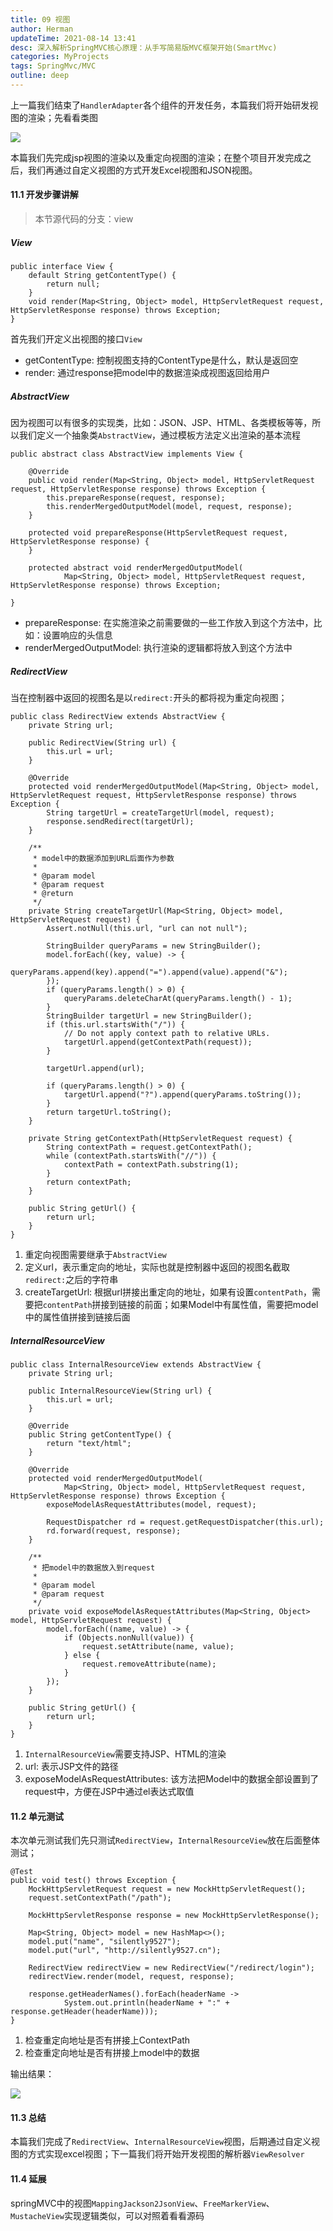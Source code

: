 ```yaml
---
title: 09 视图
author: Herman
updateTime: 2021-08-14 13:41
desc: 深入解析SpringMVC核心原理：从手写简易版MVC框架开始(SmartMvc)
categories: MyProjects
tags: SpringMvc/MVC
outline: deep
---
```



上一篇我们结束了`HandlerAdapter`各个组件的开发任务，本篇我们将开始研发视图的渲染；先看看类图

![](https://raw.githubusercontent.com/silently9527/images/main/71c3c04a7b9941e6970489ac1fa3c0ab%7Etplv-k3u1fbpfcp-watermark.image)

本篇我们先完成jsp视图的渲染以及重定向视图的渲染；在整个项目开发完成之后，我们再通过自定义视图的方式开发Excel视图和JSON视图。

#### 11.1 开发步骤讲解

> 本节源代码的分支：view

##### View

```
public interface View {
    default String getContentType() {
        return null;
    }
    void render(Map<String, Object> model, HttpServletRequest request, HttpServletResponse response) throws Exception;
}
```
首先我们开定义出视图的接口`View`
- getContentType: 控制视图支持的ContentType是什么，默认是返回空
- render: 通过response把model中的数据渲染成视图返回给用户

##### AbstractView
因为视图可以有很多的实现类，比如：JSON、JSP、HTML、各类模板等等，所以我们定义一个抽象类`AbstractView`，通过模板方法定义出渲染的基本流程

```
public abstract class AbstractView implements View {

    @Override
    public void render(Map<String, Object> model, HttpServletRequest request, HttpServletResponse response) throws Exception {
        this.prepareResponse(request, response);
        this.renderMergedOutputModel(model, request, response);
    }

    protected void prepareResponse(HttpServletRequest request, HttpServletResponse response) {
    }

    protected abstract void renderMergedOutputModel(
            Map<String, Object> model, HttpServletRequest request, HttpServletResponse response) throws Exception;

}
```

- prepareResponse: 在实施渲染之前需要做的一些工作放入到这个方法中，比如：设置响应的头信息
- renderMergedOutputModel: 执行渲染的逻辑都将放入到这个方法中

##### RedirectView

当在控制器中返回的视图名是以`redirect:`开头的都将视为重定向视图；

```
public class RedirectView extends AbstractView {
    private String url;

    public RedirectView(String url) {
        this.url = url;
    }

    @Override
    protected void renderMergedOutputModel(Map<String, Object> model, HttpServletRequest request, HttpServletResponse response) throws Exception {
        String targetUrl = createTargetUrl(model, request);
        response.sendRedirect(targetUrl);
    }

    /**
     * model中的数据添加到URL后面作为参数
     *
     * @param model
     * @param request
     * @return
     */
    private String createTargetUrl(Map<String, Object> model, HttpServletRequest request) {
        Assert.notNull(this.url, "url can not null");

        StringBuilder queryParams = new StringBuilder();
        model.forEach((key, value) -> {
            queryParams.append(key).append("=").append(value).append("&");
        });
        if (queryParams.length() > 0) {
            queryParams.deleteCharAt(queryParams.length() - 1);
        }
        StringBuilder targetUrl = new StringBuilder();
        if (this.url.startsWith("/")) {
            // Do not apply context path to relative URLs.
            targetUrl.append(getContextPath(request));
        }

        targetUrl.append(url);

        if (queryParams.length() > 0) {
            targetUrl.append("?").append(queryParams.toString());
        }
        return targetUrl.toString();
    }

    private String getContextPath(HttpServletRequest request) {
        String contextPath = request.getContextPath();
        while (contextPath.startsWith("//")) {
            contextPath = contextPath.substring(1);
        }
        return contextPath;
    }

    public String getUrl() {
        return url;
    }
}
```

1. 重定向视图需要继承于`AbstractView`
2. 定义url，表示重定向的地址，实际也就是控制器中返回的视图名截取`redirect:`之后的字符串
3. createTargetUrl: 根据url拼接出重定向的地址，如果有设置`contentPath`，需要把`contentPath`拼接到链接的前面；如果Model中有属性值，需要把model中的属性值拼接到链接后面



##### InternalResourceView

```
public class InternalResourceView extends AbstractView {
    private String url;

    public InternalResourceView(String url) {
        this.url = url;
    }

    @Override
    public String getContentType() {
        return "text/html";
    }

    @Override
    protected void renderMergedOutputModel(
            Map<String, Object> model, HttpServletRequest request, HttpServletResponse response) throws Exception {
        exposeModelAsRequestAttributes(model, request);

        RequestDispatcher rd = request.getRequestDispatcher(this.url);
        rd.forward(request, response);
    }

    /**
     * 把model中的数据放入到request
     *
     * @param model
     * @param request
     */
    private void exposeModelAsRequestAttributes(Map<String, Object> model, HttpServletRequest request) {
        model.forEach((name, value) -> {
            if (Objects.nonNull(value)) {
                request.setAttribute(name, value);
            } else {
                request.removeAttribute(name);
            }
        });
    }

    public String getUrl() {
        return url;
    }
}
```
1. `InternalResourceView`需要支持JSP、HTML的渲染
2. url: 表示JSP文件的路径
3. exposeModelAsRequestAttributes: 该方法把Model中的数据全部设置到了request中，方便在JSP中通过el表达式取值

#### 11.2 单元测试

本次单元测试我们先只测试`RedirectView`，`InternalResourceView`放在后面整体测试；

```
@Test
public void test() throws Exception {
    MockHttpServletRequest request = new MockHttpServletRequest();
    request.setContextPath("/path");

    MockHttpServletResponse response = new MockHttpServletResponse();

    Map<String, Object> model = new HashMap<>();
    model.put("name", "silently9527");
    model.put("url", "http://silently9527.cn");

    RedirectView redirectView = new RedirectView("/redirect/login");
    redirectView.render(model, request, response);

    response.getHeaderNames().forEach(headerName ->
            System.out.println(headerName + ":" + response.getHeader(headerName)));
}
```

1. 检查重定向地址是否有拼接上ContextPath
2. 检查重定向地址是否有拼接上model中的数据

输出结果：

![](https://raw.githubusercontent.com/silently9527/images/main/fc647a07ac884d6b9f990c1a1ffc900d%7Etplv-k3u1fbpfcp-watermark.image)

#### 11.3 总结
本篇我们完成了`RedirectView`、`InternalResourceView`视图，后期通过自定义视图的方式实现excel视图；下一篇我们将开始开发视图的解析器`ViewResolver`


#### 11.4 延展
springMVC中的视图`MappingJackson2JsonView`、`FreeMarkerView`、`MustacheView`实现逻辑类似，可以对照着看看源码
